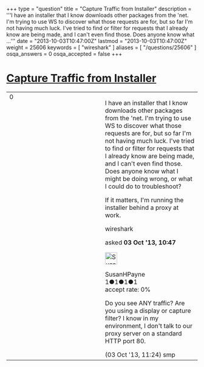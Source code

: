 +++
type = "question"
title = "Capture Traffic from Installer"
description = '''I have an installer that I know downloads other packages from the &#x27;net. I&#x27;m trying to use WS to discover what those requests are for, but so far I&#x27;m not having much luck. I&#x27;ve tried to find or filter for requests that I already know are being made, and I can&#x27;t even find those. Does anyone know what ...'''
date = "2013-10-03T10:47:00Z"
lastmod = "2013-10-03T10:47:00Z"
weight = 25606
keywords = [ "wireshark" ]
aliases = [ "/questions/25606" ]
osqa_answers = 0
osqa_accepted = false
+++

<div class="headNormal">

# [Capture Traffic from Installer](/questions/25606/capture-traffic-from-installer)

</div>

<div id="main-body">

<div id="askform">

<table id="question-table" style="width:100%;"><colgroup><col style="width: 50%" /><col style="width: 50%" /></colgroup><tbody><tr class="odd"><td style="width: 30px; vertical-align: top"><div class="vote-buttons"><div id="post-25606-score" class="post-score" title="current number of votes">0</div><div id="favorite-count" class="favorite-count"></div></div></td><td><div id="item-right"><div class="question-body"><p>I have an installer that I know downloads other packages from the 'net. I'm trying to use WS to discover what those requests are for, but so far I'm not having much luck. I've tried to find or filter for requests that I already know are being made, and I can't even find those. Does anyone know what I might be doing wrong, or what I could do to troubleshoot?</p><p>If it matters, I'm running the installer behind a proxy at work.</p></div><div id="question-tags" class="tags-container tags">wireshark</div><div id="question-controls" class="post-controls"></div><div class="post-update-info-container"><div class="post-update-info post-update-info-user"><p>asked <strong>03 Oct '13, 10:47</strong></p><img src="https://secure.gravatar.com/avatar/50fd5511f035cc670d35e748b39b95f6?s=32&amp;d=identicon&amp;r=g" class="gravatar" width="32" height="32" alt="SusanHPayne&#39;s gravatar image" /><p>SusanHPayne<br />
<span class="score" title="1 reputation points">1</span><span title="1 badges"><span class="badge1">●</span><span class="badgecount">1</span></span><span title="1 badges"><span class="silver">●</span><span class="badgecount">1</span></span><span title="1 badges"><span class="bronze">●</span><span class="badgecount">1</span></span><br />
<span class="accept_rate" title="Rate of the user&#39;s accepted answers">accept rate:</span> <span title="SusanHPayne has no accepted answers">0%</span></p></div></div><div id="comments-container-25606" class="comments-container"><span id="25607"></span><div id="comment-25607" class="comment"><div id="post-25607-score" class="comment-score"></div><div class="comment-text"><p>Do you see ANY traffic? Are you using a display or capture filter? I know in my environment, I don't talk to our proxy server on a standard HTTP port 80.</p></div><div id="comment-25607-info" class="comment-info"><span class="comment-age">(03 Oct '13, 11:24)</span> smp</div></div></div><div id="comment-tools-25606" class="comment-tools"></div><div class="clear"></div><div id="comment-25606-form-container" class="comment-form-container"></div><div class="clear"></div></div></td></tr></tbody></table>

</div>

</div>

